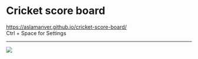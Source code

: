 # Cricket score board
https://aslamanver.github.io/cricket-score-board/ <br>
Ctrl + Space for Settings <hr> 
<img src="https://i.imgur.com/iyiy9qD.png">
